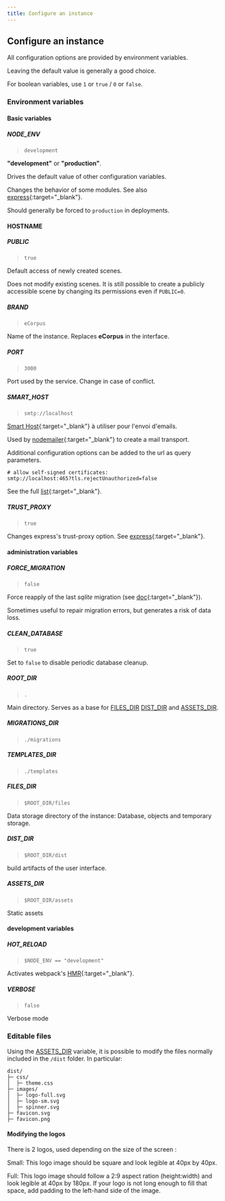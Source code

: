 ```yaml
---
title: Configure an instance
---
```


## Configure an instance

All configuration options are provided by environment variables.

Leaving the default value is generally a good choice.

For boolean variables, use `1` or `true` / `0` or `false`.
### Environment variables

#### Basic variables

##### NODE_ENV

 > `development`

**"development"** or **"production"**.

Drives the default value of other configuration variables.

Changes the behavior of some modules. See also [express](https://expressjs.com/en/advanced/best-practice-performance.html#set-node_env-to-production){:target="_blank"}.

Should generally be forced to `production` in deployments.

#### HOSTNAME

##### PUBLIC

 > `true`

Default access of newly created scenes.

Does not modify existing scenes. It is still possible to create a publicly accessible scene by changing its permissions even if `PUBLIC=0`.

##### BRAND

 > `eCorpus`

Name of the instance. Replaces **eCorpus** in the interface.

##### PORT

 > `3000`

Port used by the service. Change in case of conflict.

##### SMART_HOST

 > `smtp://localhost`

[Smart Host](https://en.wikipedia.org/wiki/Smart_host){:target="_blank"} à utiliser pour l'envoi d'emails.

Used by [nodemailer](https://nodemailer.com/){:target="_blank"} to create a mail transport.

Additional configuration options can be added to the url as query parameters.

```
# allow self-signed certificates:
smtp://localhost:465?tls.rejectUnauthorized=false
```
See the full [list](https://nodemailer.com/smtp/){:target="_blank"}.


##### TRUST_PROXY

 > `true`

Changes express's trust-proxy option. See [express](http://expressjs.com/en/5x/api.html#trust.proxy.options.table){:target="_blank"}.


#### administration variables

##### FORCE_MIGRATION

 > `false`

Force reapply of the last *sqlite* migration (see [doc](https://www.npmjs.com/package/sqlite#migrations){:target="_blank"}).

Sometimes useful to repair migration errors, but generates a risk of data loss.

##### CLEAN_DATABASE

 > `true`

Set to `false` to disable periodic database cleanup.

##### ROOT_DIR

> `.`

Main directory. Serves as a base for [FILES_DIR](#files_dir) [DIST_DIR](#dist_dir) and [ASSETS_DIR](#assets_dir).

##### MIGRATIONS_DIR

 > `./migrations`

##### TEMPLATES_DIR

  > `./templates`

##### FILES_DIR

 > `$ROOT_DIR/files`

Data storage directory of the instance: Database, objects and temporary storage.

##### DIST_DIR

 > `$ROOT_DIR/dist`

build artifacts of the user interface.

##### ASSETS_DIR

 > `$ROOT_DIR/assets`

Static assets

#### development variables

##### HOT_RELOAD

 > `$NODE_ENV == "development"`

Activates webpack's [HMR](https://webpack.js.org/concepts/hot-module-replacement/){:target="_blank"}.

##### VERBOSE

 > `false`

Verbose mode


### Editable files

Using the [ASSETS_DIR](#assets_dir) variable, it is possible to modify the files normally included in the `/dist` folder. In particular:

```
dist/
├─ css/
│  ├─ theme.css
├─ images/
│  ├─ logo-full.svg
│  ├─ logo-sm.svg
│  ├─ spinner.svg
├─ favicon.svg
├─ favicon.png
```

#### Modifying the logos 

There is 2 logos, used depending on the size of the screen : 

Small: This logo image should be square and look legible at 40px by 40px.

Full: This logo image should follow a 2:9 aspect ration (height:width) and look legible at 40px by 180px. If your logo is not long enough to fill that space, add padding to the left-hand side of the image.

